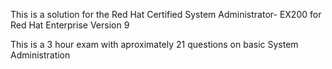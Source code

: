 This is a solution for the Red Hat Certified System Administrator- EX200 for Red Hat Enterprise Version 9

This is a 3 hour exam with aproximately 21 questions on basic System Administration
